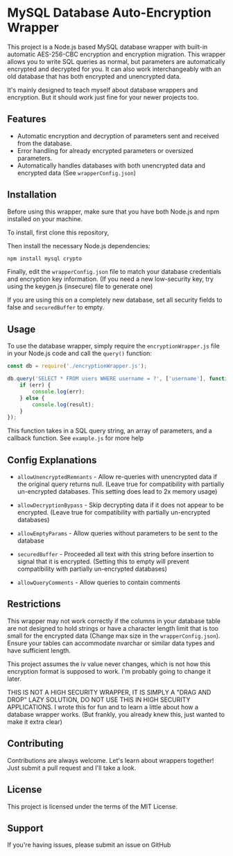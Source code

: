 # MySQL Database Auto-Encryption Wrapper

This project is a Node.js based MySQL database wrapper with built-in automatic AES-256-CBC encryption and encryption migration.
This wrapper allows you to write SQL queries as normal, but parameters are automatically encrypted and decrypted for you.
It can also work interchangeably with an old database that has both encrypted and unencrypted data.

It's mainly designed to teach myself about database wrappers and encryption. But it should work just fine for your newer projects too.

## Features

- Automatic encryption and decryption of parameters sent and received from the database.
- Error handling for already encrypted parameters or oversized parameters.
- Automatically handles databases with both unencrypted data and encrypted data (See `wrapperConfig.json`)

## Installation

Before using this wrapper, make sure that you have both Node.js and npm installed on your machine.

To install, first clone this repository,

Then install the necessary Node.js dependencies:

```javascript
npm install mysql crypto
```

Finally, edit the `wrapperConfig.json` file to match your database credentials and encryption key information.
(If you need a new low-security key, try using the keygen.js (insecure) file to generate one)

If you are using this on a completely new database, set all security fields to false and `securedBuffer` to empty.

## Usage

To use the database wrapper, simply require the `encryptionWrapper.js` file in your Node.js code and call the `query()` function:

```javascript
const db = require('./encryptionWrapper.js');

db.query('SELECT * FROM users WHERE username = ?', ['username'], function(err, result) {
    if (err) {
        console.log(err);
    } else {
        console.log(result);
    }
});
```

This function takes in a SQL query string, an array of parameters, and a callback function.
See `example.js` for more help 

## Config Explanations

- `allowUnencryptedRemnants` - Allow re-queries with unencrypted data if the original query returns null. (Leave true for compatibility with partially un-encrypted databases. This setting does lead to 2x memory usage)

- `allowDecryptionBypass` - Skip decrypting data if it does not appear to be encrypted. (Leave true for compatibility with partially un-encrypted databases)

- `allowEmptyParams` - Allow queries without parameters to be sent to the database

- `securedBuffer` - Proceeded all text with this string before insertion to signal that it is encrypted. (Setting this to empty will prevent compatibility with partially un-encrypted databases)

- `allowQueryComments` - Allow queries to contain comments


## Restrictions

This wrapper may not work correctly if the columns in your database table are not designed to hold strings or have a character length limit that is too small for the encrypted data (Change max size in the `wrapperConfig.json`). Ensure your tables can accommodate nvarchar or similar data types and have sufficient length.

This project assumes the iv value never changes, which is not how this encryption format is supposed to work. I'm probably going to change it later.

THIS IS NOT A HIGH SECURITY WRAPPER, IT IS SIMPLY A "DRAG AND DROP" LAZY SOLUTION, DO NOT USE THIS IN HIGH SECURITY APPLICATIONS.
I wrote this for fun and to learn a little about how a database wrapper works.
(But frankly, you already knew this, just wanted to make it extra clear)

## Contributing

Contributions are always welcome. Let's learn about wrappers together!
Just submit a pull request and I'll take a look.

## License

This project is licensed under the terms of the MIT License.

## Support

If you're having issues, please submit an issue on GitHub
